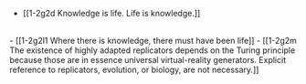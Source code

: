 - [[1-2g2d Knowledge is life. Life is knowledge.]]
<br>
- [[1-2g2l1 Where there is knowledge, there must have been life]]
- [[1-2g2m The existence of highly adapted replicators depends on the Turing principle because those are in essence universal virtual-reality generators. Explicit reference to replicators, evolution, or biology, are not necessary.]]
